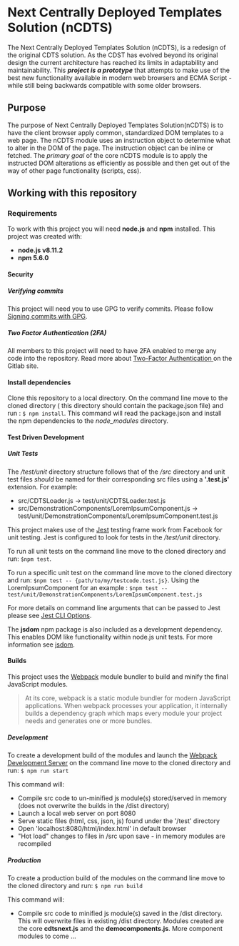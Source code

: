 # Next Centrally Deployed Templates Solution (nCDTS)

The Next Centrally Deployed Templates Solution (nCDTS), is a redesign of the original CDTS solution. As the CDST has evolved
      beyond its original design the current architecture has reached its limits in adaptability and maintainability. This
      **_project is a prototype_** that attempts to make use of the best new functionality available in modern web browsers and
      ECMA Script - while still being backwards compatible with some older browsers.
      
## Purpose
    
The purpose of Next Centrally Deployed Templates Solution(nCDTS) is to have the client browser apply common, standardized DOM templates to a web page. The nCDTS module uses an instruction object to determine what to alter in the DOM of the page. 
The instruction object can be inline or fetched.
The *primary goal* of the core nCDTS module is to apply the instructed DOM alterations as efficiently as possible and then get out of the way of other page functionality (scripts, css).

## Working with this repository

### Requirements
To work with this project you will need **node.js** and **npm** installed. This project was created with:
- **node.js v8.11.2**
- **npm 5.6.0**

#### Security

##### Verifying commits

This project will need you to use GPG to verify commits. Please follow [Signing commits with GPG](https://docs.gitlab.com/ee/user/project/repository/gpg_signed_commits/).

##### Two Factor Authentication (2FA)

All members to this project will need to have 2FA enabled to merge any code into the repository. Read more about [Two-Factor Authentication ](https://docs.gitlab.com/ee/user/profile/account/two_factor_authentication.html) on the Gitlab site. 

#### Install dependencies
Clone this repository to a local directory. On the command line move to the cloned directory ( this directory should contain the package.json file) and run : `$ npm install`.
This command will read the package.json and install the npm dependencies to the *node_modules* directory.

#### Test Driven Development
##### Unit Tests

The */test/unit* directory structure follows that of the */src* directory and unit test files *should* be named for their corresponding src files using a **'.test.js'** extension. For example:
 - src/CDTSLoader.js -> test/unit/CDTSLoader.test.js
 - src/DemonstrationComponents/LoremIpsumComponent.js -> test/unit/DemonstrationComponents/LoremIpsumComponent.test.js
 
This project makes use of the [Jest](https://jestjs.io/) testing frame work from Facebook for unit testing. Jest is configured to look for tests in the */test/unit* directory.

To run all unit tests on the command line move to the cloned directory and run: `$npm test`.

To run a specific unit test on the command line move to the cloned directory and run: `$npm test -- {path/to/my/testcode.test.js}`. Using the LoremIpsumComponent for an example : `$npm test -- test/unit/DemonstrationComponents/LoremIpsumComponent.test.js`

For more details on command line arguments that can be passed to Jest please see [Jest CLI Options](https://jestjs.io/docs/en/cli).

The **jsdom** npm package is also included as a development dependency.  This enables DOM like functionality within node.js unit tests. For more information see [jsdom](https://www.npmjs.com/package/jsdom).

#### Builds

This project uses the [Webpack](https://webpack.js.org/) module bundler to build and minify the final JavaScript modules.

> At its core, webpack is a static module bundler for modern JavaScript applications. When webpack processes your application, it internally builds a dependency graph which maps every module your project needs and generates one or more bundles.

##### Development
To create a development build of the modules and launch the [Webpack Development Server](https://webpack.js.org/guides/development/#using-webpack-dev-server) on the command line move to the cloned directory and run: `$ npm run start`

This command will:
- Compile src code to un-minified js module(s) stored/served in memory (does not overwrite the builds in the /dist directory)
- Launch a local web server on port 8080
- Serve static files (html, css, json, js) found under the '/test' directory
- Open 'localhost:8080/html/index.html' in default browser
- "Hot load" changes to files in /src upon save - in memory modules are recompiled

##### Production
To create a production build of the modules on the command line move to the cloned directory and run: `$ npm run build`

This command will:
- Compile src code to minified js module(s) saved in the /dist directory. This will overwrite files in existing /dist directory. Modules created are the core **cdtsnext.js** amd the **democomponents.js**. More component modules to come ...
